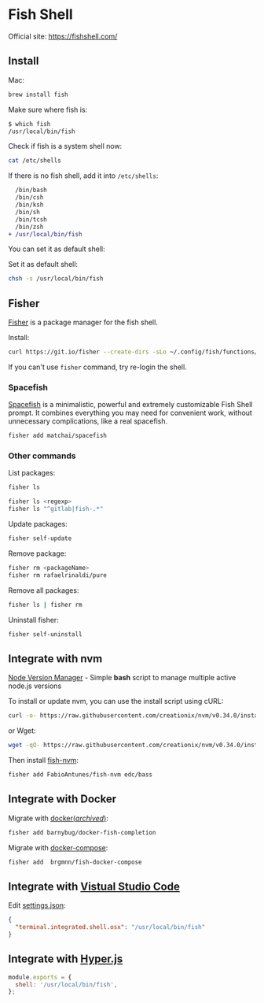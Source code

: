 # Fish Shell

Official site: <https://fishshell.com/>

## Install

Mac:

```bash
brew install fish
```

Make sure where fish is:

```bash
$ which fish
/usr/local/bin/fish
```

Check if fish is a system shell now:

```bash
cat /etc/shells
```

If there is no fish shell, add it into `/etc/shells`:

```diff
  /bin/bash
  /bin/csh
  /bin/ksh
  /bin/sh
  /bin/tcsh
  /bin/zsh
+ /usr/local/bin/fish
```

You can set it as default shell:

Set it as default shell:

```bash
chsh -s /usr/local/bin/fish
```

## Fisher

[Fisher](https://github.com/jorgebucaran/fisher) is a package manager for the fish shell.

Install:

```bash
curl https://git.io/fisher --create-dirs -sLo ~/.config/fish/functions/fisher.fish
```

If you can't use `fisher` command, try re-login the shell.

### Spacefish

[Spacefish](https://github.com/matchai/spacefish) is a minimalistic, powerful and extremely customizable Fish Shell prompt. It combines everything you may need for convenient work, without unnecessary complications, like a real spacefish.

```bash
fisher add matchai/spacefish
```

### Other commands

List packages:

```bash
fisher ls

fisher ls <regexp>
fisher ls "^gitlab|fish-.*"
```

Update packages:

```bash
fisher self-update
```

Remove package:

```bash
fisher rm <packageName>
fisher rm rafaelrinaldi/pure
```

Remove all packages:

```bash
fisher ls | fisher rm
```

Uninstall fisher:

```bash
fisher self-uninstall
```

## Integrate with nvm

[Node Version Manager](https://github.com/creationix/nvm) - Simple **bash** script to manage multiple active node.js versions

To install or update nvm, you can use the install script using cURL:

```bash
curl -o- https://raw.githubusercontent.com/creationix/nvm/v0.34.0/install.sh | bash
```

or Wget:

```bash
wget -qO- https://raw.githubusercontent.com/creationix/nvm/v0.34.0/install.sh | bash
```

Then install [fish-nvm](https://github.com/FabioAntunes/fish-nvm):

```bash
fisher add FabioAntunes/fish-nvm edc/bass
```

## Integrate with Docker

Migrate with [docker(_archived_)](https://github.com/barnybug-archive/docker-fish-completion):

```bash
fisher add barnybug/docker-fish-completion
```

Migrate with [docker-compose](https://github.com/brgmnn/fish-docker-compose):

```bash
fisher add  brgmnn/fish-docker-compose
```

## Integrate with [Vistual Studio Code](/tools/vscode)

Edit [settings.json](https://code.visualstudio.com/docs/getstarted/settings#_settings-file-locations):

```json
{
  "terminal.integrated.shell.osx": "/usr/local/bin/fish"
}
```

## Integrate with [Hyper.js](/tools/hyper)

```js
module.exports = {
  shell: '/usr/local/bin/fish',
};
```
